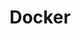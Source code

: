 ---
title: Docker
summary: Contains posts related to `Docker`
description: Contains posts related to Docker
---